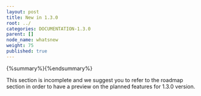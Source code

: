 ```yaml
---
layout: post
title: New in 1.3.0
root: ../
categories: DOCUMENTATION-1.3.0
parent: []
node_name: whatsnew
weight: 75
published: true
---
```


{%summary%}{%endsummary%}

This section is incomplete and we suggest you to refer to the roadmap section in order to have a preview on the planned features for 1.3.0 version.
